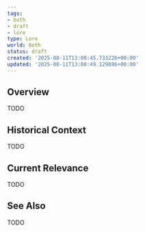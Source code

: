 ```yaml
---
tags:
- both
- draft
- lore
type: Lore
world: Both
status: draft
created: '2025-08-11T13:08:45.733226+00:00'
updated: '2025-08-11T13:08:49.129886+00:00'
---
```



## Overview

TODO
## Historical Context

TODO
## Current Relevance

TODO
## See Also

TODO
